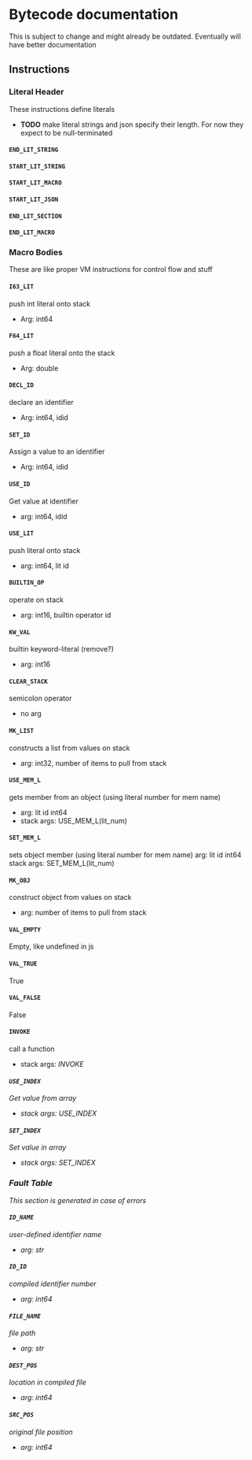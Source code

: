 # Bytecode documentation
This is subject to change and might already be outdated. Eventually will have better documentation


## Instructions

### Literal Header
These instructions define literals
- **TODO** make literal strings and json specify their length. For now they expect to be null-terminated
#### `END_LIT_STRING`

#### `START_LIT_STRING`

#### `START_LIT_MACRO`

#### `START_LIT_JSON`

#### `END_LIT_SECTION`

#### `END_LIT_MACRO`

### Macro Bodies
These are like proper VM instructions for control flow and stuff

#### `I63_LIT` 
push int literal onto stack
- Arg: int64

#### `F64_LIT`
push a float literal onto the stack
- Arg: double

#### `DECL_ID`
declare an identifier
- Arg: int64, idid

#### `SET_ID`
Assign a value to an identifier
- Arg: int64, idid
  
#### `USE_ID`
Get value at identifier
- arg: int64, idid
  
#### `USE_LIT` 
push literal onto stack
- arg: int64, lit id
  
#### `BUILTIN_OP` 
operate on stack
- arg: int16, builtin operator id
  
#### `KW_VAL`
builtin keyword-literal (remove?)
- arg: int16
  
#### `CLEAR_STACK`
semicolon operator
- no arg
  
#### `MK_LIST`
constructs a list from values on stack
- arg: int32, number of items to pull from stack

#### `USE_MEM_L`
gets member from an object (using literal number for mem name)
- arg: lit id int64
- stack args: <obj> USE_MEM_L(lit_num)

#### `SET_MEM_L`
sets object member (using literal number for mem name)
arg: lit id int64
stack args: <obj> <value> SET_MEM_L(lit_num)

#### `MK_OBJ`
construct object from values on stack
- arg: number of items to pull from stack

#### `VAL_EMPTY`
Empty, like undefined in js
#### `VAL_TRUE`
True
#### `VAL_FALSE`
False

#### `INVOKE`
call a function
- stack args: <i> <fn> INVOKE

#### `USE_INDEX`
Get value from array
- stack args: <list> <idx> USE_INDEX

#### `SET_INDEX`
Set value in array
- stack args: <list> <index> <value> SET_INDEX

### Fault Table
This section is generated in case of errors

#### `ID_NAME`
user-defined identifier name
- arg: str
  
#### `ID_ID`
compiled identifier number
- arg: int64
  
#### `FILE_NAME`
file path
- arg: str

#### `DEST_POS`
location in compiled file
- arg: int64

#### `SRC_POS`
original file position
- arg: int64